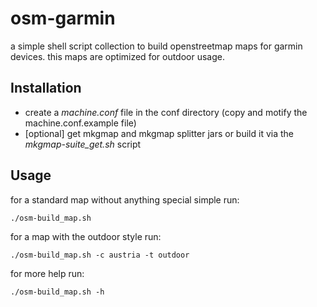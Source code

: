 osm-garmin
==========

a simple shell script collection to build openstreetmap maps for garmin devices. this maps are optimized for outdoor usage.

Installation
------------

* create a *machine.conf* file in the conf directory (copy and motify the machine.conf.example file)
* [optional] get mkgmap and mkgmap splitter jars or build it via the *mkgmap-suite_get.sh* script

Usage
-----

for a standard map without anything special simple run:

`./osm-build_map.sh`

for a map with the outdoor style run:

`./osm-build_map.sh -c austria -t outdoor`

for more help run:

`./osm-build_map.sh -h`
